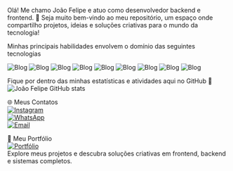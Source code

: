 Olá! Me chamo João Felipe e atuo como desenvolvedor backend e frontend. 🚀
Seja muito bem-vindo ao meu repositório, um espaço onde compartilho projetos, ideias e soluções criativas para o mundo da tecnologia!

Minhas principais habilidades envolvem o domínio das seguintes tecnologias

![Blog](https://img.shields.io/badge/Python-14354C?style=for-the-badge&logo=python&logoColor=white)
![Blog](https://img.shields.io/badge/HTML-239120?style=for-the-badge&logo=html5&logoColor=white)
![Blog](https://img.shields.io/badge/CSS-239120?&style=for-the-badge&logo=css3&logoColor=white)
![Blog](https://img.shields.io/badge/JavaScript-F7DF1E?style=for-the-badge&logo=javascript&logoColor=black)
![Blog](https://img.shields.io/badge/Node.js-43853D?style=for-the-badge&logo=node.js&logoColor=white)
![Blog](https://img.shields.io/badge/React-20232A?style=for-the-badge&logo=react&logoColor=61DAFB)
![Blog](https://img.shields.io/badge/Flask-000000?style=for-the-badge&logo=flask&logoColor=white)
![Blog](https://img.shields.io/badge/MySQL-00000F?style=for-the-badge&logo=mysql&logoColor=white)
![Blog](https://img.shields.io/badge/PostgreSQL-316192?style=for-the-badge&logo=postgresql&logoColor=white)

Fique por dentro das minhas estatísticas e atividades aqui no GitHub 🚀
![João Felipe GitHub stats](https://github-readme-stats.vercel.app/api?username=felijoao08&show_icons=true&theme=tokyonight)

🌐 Meus Contatos  
[![Instagram](https://img.shields.io/badge/-Instagram-E4405F?style=for-the-badge&logo=instagram&logoColor=white)](https://www.instagram.com/joaofelipe_jfdev?igsh=aWwwMm55MGJ0NXN3)  
[![WhatsApp](https://img.shields.io/badge/-WhatsApp-25D366?style=for-the-badge&logo=whatsapp&logoColor=white)](https://wa.me/5584991423660)  
[![Email](https://img.shields.io/badge/-Email-D14836?style=for-the-badge&logo=gmail&logoColor=white)](mailto:felipesouza09099@gmail.com) 

💼 Meu Portfólio  
[![Portfólio](https://img.shields.io/badge/-Acesse%20meu%20Portfólio-000?style=for-the-badge&logo=vercel&logoColor=white)](https://joaofelipesl.github.io/Portifolio_JoaoFelipe/)  
Explore meus projetos e descubra soluções criativas em frontend, backend e sistemas completos.  
